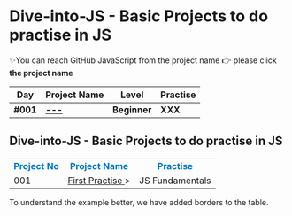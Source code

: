 # Dive-into-JS - Basic Projects to do practise in JS

✨You can reach GitHub JavaScript from the project name 👉 please click **the project name**

| Day      | Project Name                                                                                                                            | Level            | Practise                                                         |
| -------- | --------------------------------------------------------------------------------------------------------------------------------------- | ---------------- | ---------------------------------------------------------------- |
| **#001** | **[---](link)**                                   | **Beginner**     | **XXX**                                                    |

<style>
  .title{
    color: #0174BE;
  }
</style>


<h2>Dive-into-JS - Basic Projects to do practise in JS</h2>

<table style="width:100%">
  <tr>
    <th class="title">Project No</th>
    <th class="title">Project Name</th>
    <th class="title">Practise</th>
  </tr>
  <tr>
    <td>001</td>
    <td><a href="#">First Practise </a>></td>
    <td>JS Fundamentals</td>
  </tr>
</table>

<p>To understand the example better, we have added borders to the table.</p>
